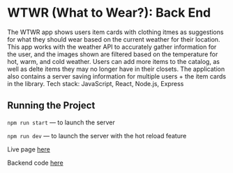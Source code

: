# WTWR (What to Wear?): Back End
The WTWR app shows users item cards with clothing itmes as suggestions for what they should wear based on the current weather for their location. This app works with the weather API to accurately gather information for the user, and the images shown are filtered based on the temperature for hot, warm, and cold weather. Users can add more items to the catalog, as well as delte items they may no longer have in their closets. The application also contains a server saving information for multiple users + the item cards in the library.
Tech stack: JavaScript, React, Node.js, Express
## Running the Project
`npm run start` — to launch the server 

`npm run dev` — to launch the server with the hot reload feature

Live page [here](https://gorgo.blinklab.com)

Backend code [here](https://github.com/joja-peaches/se_project_express)
